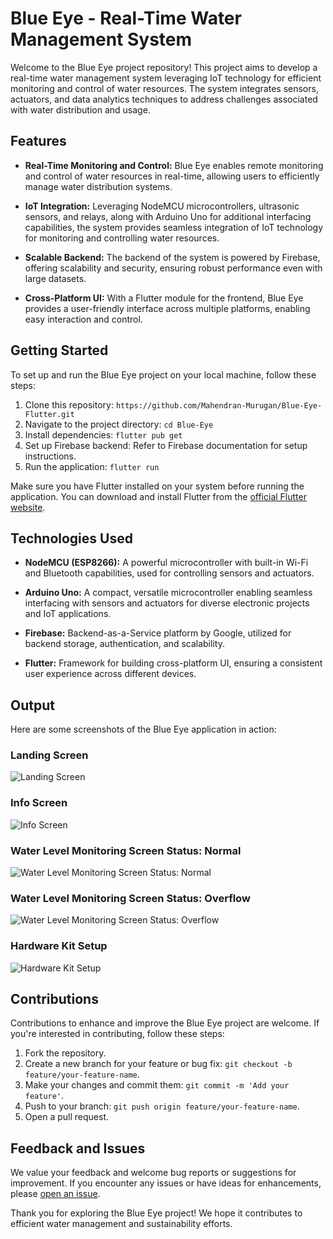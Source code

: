 # Blue Eye - Real-Time Water Management System

Welcome to the Blue Eye project repository! This project aims to develop a real-time water management system leveraging IoT technology for efficient monitoring and control of water resources. The system integrates sensors, actuators, and data analytics techniques to address challenges associated with water distribution and usage.

## Features

- **Real-Time Monitoring and Control:** Blue Eye enables remote monitoring and control of water resources in real-time, allowing users to efficiently manage water distribution systems.
  
- **IoT Integration:** Leveraging NodeMCU microcontrollers, ultrasonic sensors, and relays, along with Arduino Uno for additional interfacing capabilities, the system provides seamless integration of IoT technology for monitoring and controlling water resources.
  
- **Scalable Backend:** The backend of the system is powered by Firebase, offering scalability and security, ensuring robust performance even with large datasets.
  
- **Cross-Platform UI:** With a Flutter module for the frontend, Blue Eye provides a user-friendly interface across multiple platforms, enabling easy interaction and control.

## Getting Started

To set up and run the Blue Eye project on your local machine, follow these steps:

1. Clone this repository: `https://github.com/Mahendran-Murugan/Blue-Eye-Flutter.git`
2. Navigate to the project directory: `cd Blue-Eye`
3. Install dependencies: `flutter pub get`
4. Set up Firebase backend: Refer to Firebase documentation for setup instructions.
5. Run the application: `flutter run`

Make sure you have Flutter installed on your system before running the application. You can download and install Flutter from the [official Flutter website](https://flutter.dev/docs/get-started/install).

## Technologies Used

- **NodeMCU (ESP8266):** A powerful microcontroller with built-in Wi-Fi and Bluetooth capabilities, used for controlling sensors and actuators.
  
- **Arduino Uno:** A compact, versatile microcontroller enabling seamless interfacing with sensors and actuators for diverse electronic projects and IoT applications.
  
- **Firebase:** Backend-as-a-Service platform by Google, utilized for backend storage, authentication, and scalability.
  
- **Flutter:** Framework for building cross-platform UI, ensuring a consistent user experience across different devices.

## Output

Here are some screenshots of the Blue Eye application in action:

### Landing Screen
![Landing Screen](./screenshots/output1.jpg)

### Info Screen
![Info Screen](./screenshots/output2.jpg)

### Water Level Monitoring Screen Status: Normal
![Water Level Monitoring Screen Status: Normal](./screenshots/output3.jpg)

### Water Level Monitoring Screen Status: Overflow
![Water Level Monitoring Screen Status: Overflow](./screenshots/output4.jpg)

### Hardware Kit Setup
![Hardware Kit Setup](./screenshots/output5.jpeg)

## Contributions

Contributions to enhance and improve the Blue Eye project are welcome. If you're interested in contributing, follow these steps:

1. Fork the repository.
2. Create a new branch for your feature or bug fix: `git checkout -b feature/your-feature-name`.
3. Make your changes and commit them: `git commit -m 'Add your feature'`.
4. Push to your branch: `git push origin feature/your-feature-name`.
5. Open a pull request.

## Feedback and Issues

We value your feedback and welcome bug reports or suggestions for improvement. If you encounter any issues or have ideas for enhancements, please [open an issue](https://github.com/Mahendran-Murugan/Blue-Eye/issues).

Thank you for exploring the Blue Eye project! We hope it contributes to efficient water management and sustainability efforts.
